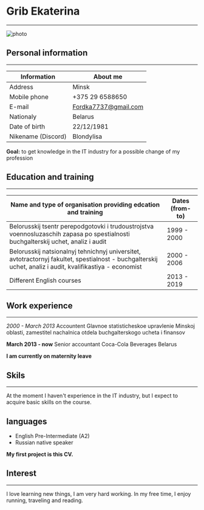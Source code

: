 # Grib Ekaterina

---

![photo](https://avatars.githubusercontent.com/u/106339251?s=400&u=a44305e143d335f95753e4ef752109ac3f628a05&v=4)

## Personal information

---
Information| About me
---|---
Address| Minsk
Mobile phone| +375 29 6588650
E-mail| Fordka7737@gmail.com
Nationaly| Belarus
Date of birth| 22/12/1981
Nikename (Discord)| Blondylisa

**Goal:** to get knowledge in the IT industry for a possible change of my profession

## Education and training

---
Name and type of organisation providing edcation and training| Dates (from-to)
---|---
Belorusskij tsentr perepodgotovki i trudoustrojstva voennosluzaschih zapasa po spestialnosti buchgalterskij uchet, analiz i audit| 1999 - 2000
Belorusskij natsionalnyj tehnichnyj universitet, avtotractornyj fakultet, spestialnost -    buchgalterskij uchet, analiz i audit, kvalifikastiya - economist| 2000 - 2006
Different English courses| 2013 - 2019

## Work experience

---
*2000 - March 2013*
Accountent
Glavnoe statisticheskoe upravlenie Minskoj oblasti, zamestitel nachalnica otdela buchgalterskogo ucheta i finansov

**March 2013 - now**
Senior accountant
Coca-Cola Beverages Belarus

**I am currently on maternity leave**

## Skils

---
At the moment I haven't experience in the IT industry, but I expect to acquire basic skills on the course.

## languages

+ English Pre-Intermediate (A2)
+ Russian native speaker

**My first project is this CV.**

## Interest

---
I love learning new things, I am very hard working. In my free time, I enjoy running, traveling and reading.
